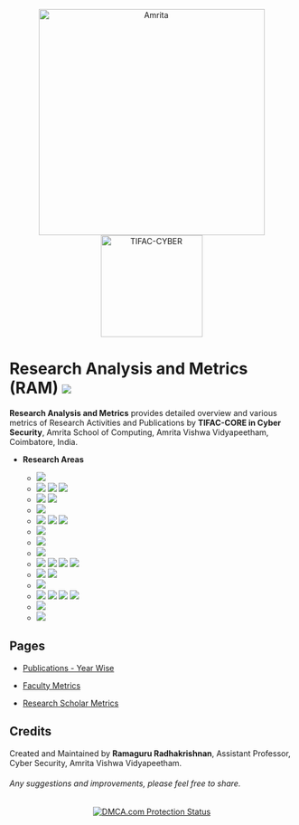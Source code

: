 
<p align="center">
    <img src="https://amrita-tifac-cyber-blockchain.github.io/Amrita-TIFAC-Cyber-Blockchain/AVV_PNG.png" alt ="Amrita" width="400" />
    <img src="https://amrita-tifac-cyber-blockchain.github.io/Amrita-TIFAC-Cyber-Blockchain/TIFAC-CORE_in_Cyber_Security.png" alt ="TIFAC-CYBER" width="180" />
</p>

# Research Analysis and Metrics (RAM) ![](https://img.shields.io/badge/-Live-brightgreen)

**Research Analysis and Metrics** provides detailed overview and various metrics of Research Activities and Publications by **TIFAC-CORE in Cyber Security**, Amrita School of Computing, Amrita Vishwa Vidyapeetham, Coimbatore, India.

- **Research Areas**

    - ![](https://img.shields.io/badge/-Android_Security-blue) 
    - ![](https://img.shields.io/badge/-Blockchain_Technology-blue) ![](https://img.shields.io/badge/-Cryptocurrency-blue) ![](https://img.shields.io/badge/-Metaverse-blue)
    - ![](https://img.shields.io/badge/-Cryptography-blue) ![](https://img.shields.io/badge/-Cryptanalysis-blue) 
    - ![](https://img.shields.io/badge/-Cyber_Psychology-blue) 
    - ![](https://img.shields.io/badge/-Cyber_Forensics-blue) ![](https://img.shields.io/badge/-Blockchain_Forensics-blue) ![](https://img.shields.io/badge/-Cryptocurrency_Forensics-blue)
    - ![](https://img.shields.io/badge/-Dark_Web-blue) 
    - ![](https://img.shields.io/badge/-Formal_Methods-blue)  
    - ![](https://img.shields.io/badge/-IoT-blue) 
    - ![](https://img.shields.io/badge/-Machine_Learning-blue) ![](https://img.shields.io/badge/-Malware-blue) ![](https://img.shields.io/badge/-IDS-blue) ![](https://img.shields.io/badge/-IPS-blue)
    - ![](https://img.shields.io/badge/-Network_Security-blue) ![](https://img.shields.io/badge/-Wireless-blue)  
    - ![](https://img.shields.io/badge/-Secure_Coding-blue) 
    - ![](https://img.shields.io/badge/-Steganography-blue) ![](https://img.shields.io/badge/-Steganalysis-blue) ![](https://img.shields.io/badge/-Visual_Cryptography-blue) ![](https://img.shields.io/badge/-Software_Watermarking-blue) 
    - ![](https://img.shields.io/badge/-Vulnerability_Assessment-blue)
    - ![](https://img.shields.io/badge/-Web_Security-blue) 

## Pages 
  
- [Publications - Year Wise](Publications/Main.md)

- [Faculty Metrics](RAM-F.md)

- [Research Scholar Metrics](RAM-RA.md)


## Credits
Created and Maintained by **Ramaguru Radhakrishnan**, Assistant Professor, Cyber Security, Amrita Vishwa Vidyapeetham.
<h6> Any suggestions and improvements, please feel free to share. </h6>


<center>
<a href="//www.dmca.com/Protection/Status.aspx?ID=965c50dc-053f-4726-979f-a1f09dcb2fda" title="DMCA.com Protection Status" class="dmca-badge"> <img src ="https://images.dmca.com/Badges/dmca_protected_sml_120j.png?ID=965c50dc-053f-4726-979f-a1f09dcb2fda"  alt="DMCA.com Protection Status" /></a>  <script src="https://images.dmca.com/Badges/DMCABadgeHelper.min.js"> </script>
</center>

<script src="https://climateclock.world/widget-v2.js" async></script>
<climate-clock />
